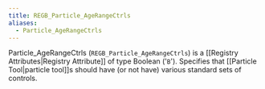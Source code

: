 ```yaml
---
title: REGB_Particle_AgeRangeCtrls
aliases:
  - Particle_AgeRangeCtrls
---
```


Particle_AgeRangeCtrls (`REGB_Particle_AgeRangeCtrls`) is a [[Registry Attributes|Registry Attribute]] of type Boolean ('`B`').
Specifies that [[Particle Tool|particle tool]]s should have (or not have) various standard sets of controls.

